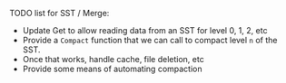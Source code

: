 TODO list for SST / Merge:

- Update Get to allow reading data from an SST for level 0, 1, 2, etc
- Provide a `Compact` function that we can call to compact level `n` of the SST.
- Once that works, handle cache, file deletion, etc
- Provide some means of automating compaction
